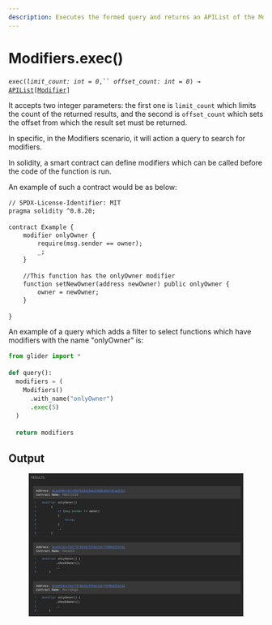 ```yaml
---
description: Executes the formed query and returns an APIList of the Modifier objects.
---
```


# Modifiers.exec()

`exec(`_`limit_count: int = 0`_`,`` `_`offset_count: int = 0`_`) →` [`APIList`](../../iterables/apilist.md)`[`[`Modifier`](../../callable/modifier/)`]`

It accepts two integer parameters: the first one is `limit_count` which limits the count of the returned results, and the second is `offset_count` which sets the offset from which the result set must be returned.

In specific, in the Modifiers scenario, it will action a query to search for modifiers.

In solidity, a smart contract can define modifiers which can be called before the code of the function is run.

An example of such a contract would be as below:

```solidity
// SPDX-License-Identifier: MIT
pragma solidity ^0.8.20;

contract Example {
    modifier onlyOwner {
    	require(msg.sender == owner);
    	_;
   	}
   	
   	//This function has the onlyOwner modifier
   	function setNewOwner(address newOwner) public onlyOwner {
   		owner = newOwner;
   	}

}
```

An example of a query which adds a filter to select functions which have modifiers with the name "onlyOwner" is:

```python
from glider import *

def query():
  modifiers = (
    Modifiers()
      .with_name("onlyOwner")
      .exec(5)
  )

  return modifiers
```

## Output

<figure><img src="../../../.gitbook/assets/image (1) (1) (1) (1) (1) (1).png" alt=""><figcaption></figcaption></figure>
